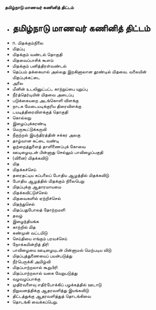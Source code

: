 **தமிழ்நாடு மாணவர் கணினித் திட்டம்**
- # தமிழ்நாடு மாணவர் கணினித் திட்டம்
- n. மிதக்கும்நிலை
- மிதப்பு
- மிதக்கும் வண்டல் தொகுதி
- மிதவைப்பாசிக் கூளம்
- மிதக்கும் பனித்திரள்வண்டல்
- தெப்பம் தக்கையால் அல்லது இறகினாலான தூண்டில் மிதவை.  வலையின் மிதப்புக்கட்டை
- அலை
- மீனின் உடலினுட்பட்ட காற்றுப்பை யுறுப்பு
- நீர்த்தெர்டியின் மிதவை அடைப்பு
- படுக்கையறை அடங்கொளி விளக்கு
- நாடக மேடையடிக்குரிய திரைவிளக்கு
- டயடித்திரைவிளக்குத் தொகுதி
- கொல்லறு
- இழைப்புக்கரண்டி
- மெருகூட்டுக்கருவி
- நீறாற்றல் இயந்திரத்தின் சக்கர அலகு
- தாழ்வான கட்டை வண்டி
- ஒற்றைத்துளைத் தாளிணைப்புக் கோவை
- ஊடிழையுடன் பின்னாது செல்லும் பாவிழைப்பகுதி
- (வினை) மிதக்கவிடு
- மித
- மிதக்கச்செய்
- தரைதட்டிய கப்பலைப் போதிய ஆழத்தில் மிதக்கவிடு
- போதிய ஆழத்தில் மிதக்கும் நிலைபெறு
- மிதப்புக்கு ஆதாரமாயமை
- மிதக்கவிட்டுச்செல்
- மிதவைகளில் ஏற்றிச்செல்
- மிதந்துசெல்
- மிதப்பதுபோலத் தோற்றமளி
- தவழ்
- இழைந்தியங்க
- காற்றில் மித
- கண்முன் வட்டமிடு
- செய்தியை எங்கும் பரவச்செய்
- நோக்கமின்றித் திரி
- பாவிழையை ஊடிழையுடன் பின்னாமல் மெற்படிய விடு
- மிதப்புத்துணையைப் பயன்படுத்து
- நீர்பெருக்கி அமிழ்வி
- மிதப்பாற்றலால் கூறுபிரி
- மிதப்பாற்றலால் வகை வேறுபடுத்து
- வழவழப்பாக்கு
- முதிர்வளைவு எதிர்போக்கிப் பழக்கத்தில் ஊடாடு
- நிறுவனத்திக்கு ஆதரவளித்து இயங்கவிடு
- திட்டத்துக்கு ஆதரவளித்துத் தொடங்கிவை
- தொடங்கி வைக்கப்பெறு.

